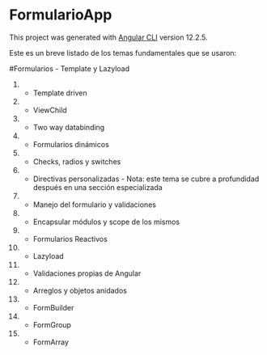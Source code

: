 # FormularioApp

This project was generated with [Angular CLI](https://github.com/angular/angular-cli) version 12.2.5.

Este es un breve listado de los temas fundamentales que se usaron:

#Formularios - Template y Lazyload
1. - Template driven
2. - ViewChild
3. - Two way databinding
4. - Formularios dinámicos
5. - Checks, radios y switches
6. - Directivas personalizadas - Nota: este tema se cubre a profundidad después en una sección especializada
7. - Manejo del formulario y validaciones
8. - Encapsular módulos y scope de los mismos
9. - Formularios Reactivos
10. - Lazyload 
11. - Validaciones propias de Angular
12. - Arreglos y objetos anidados
13. - FormBuilder
14. - FormGroup
15. - FormArray










